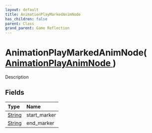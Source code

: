 ```yaml
---
layout: default
title: AnimationPlayMarkedAnimNode
has_children: false
parent: Class
grand_parent: Game Reflection
---
```

# AnimationPlayMarkedAnimNode( [ AnimationPlayAnimNode ](/docs/game-reflection/classes/animation_play_anim_node) )
Description 

## Fields

| Type | Name |
|:-------------|:--------------|
| [String](/docs/game-reflection/components/string) | start_marker |
| [String](/docs/game-reflection/components/string) | end_marker |

